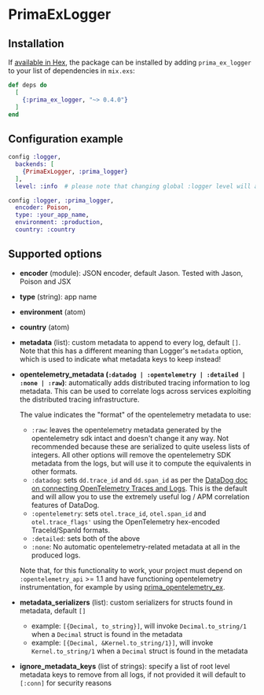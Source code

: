 # PrimaExLogger

## Installation

If [available in Hex](https://hex.pm/docs/publish), the package can be installed
by adding `prima_ex_logger` to your list of dependencies in `mix.exs`:

```elixir
def deps do
  [
    {:prima_ex_logger, "~> 0.4.0"}
  ]
end
```

## Configuration example

```elixir
config :logger,
  backends: [
    {PrimaExLogger, :prima_logger}
  ],
  level: :info  # please note that changing global :logger level will also affect this backend

config :logger, :prima_logger,
  encoder: Poison,
  type: :your_app_name,
  environment: :production,
  country: :country
```

## Supported options

- **encoder** (module): JSON encoder, default Jason. Tested with Jason, Poison and JSX

- **type** (string): app name

- **environment** (atom)

- **country** (atom)

- **metadata** (list): custom metadata to append to every log, default `[]`.
  Note that this has a different meaning than Logger's `metadata` option, which is used to indicate what metadata keys to keep instead!

- **opentelemetry_metadata (`:datadog | :opentelemetry | :detailed | :none | :raw`)**: automatically adds distributed tracing information to log metadata. This can be used to correlate logs across services exploiting the distributed tracing infrastructure.

  The value indicates the "format" of the opentelemetry metadata to use:
  - `:raw`: leaves the opentelemetry metadata generated by the opentelemetry sdk intact and doesn't change it any way.
      Not recommended because these are serialized to quite useless lists of integers.
      All other options will remove the opentelemetry SDK metadata from the logs, but will use it to compute the equivalents in other formats.
  - `:datadog`: sets `dd.trace_id` and `dd.span_id` as per the [DataDog doc on connecting OpenTelemetry Traces and Logs](https://docs.datadoghq.com/tracing/other_telemetry/connect_logs_and_traces/opentelemetry).
    This is the default and will allow you to use the extremely useful log / APM correlation features of DataDog.
  - `:opentelemetry`: sets `otel.trace_id`, `otel.span_id` and `otel.trace_flags'` using the OpenTelemetry hex-encoded TraceId/SpanId formats.
  - `:detailed`: sets both of the above
  - `:none`: No automatic opentelemetry-related metadata at all in the produced logs.

  Note that, for this functionality to work, your project must depend on `:opentelemetry_api` >= 1.1 and have functioning opentelemetry instrumentation,
  for example by using [prima_opentelemetry_ex](https://github.com/primait/prima_opentelemetry_ex).

- **metadata_serializers** (list): custom serializers for structs found in metadata, default `[]`
  - example: `[{Decimal, to_string}]`, will invoke `Decimal.to_string/1` when a `Decimal` struct is found in the metadata
  - example: `[{Decimal, &Kernel.to_string/1}]`, will invoke `Kernel.to_string/1` when a `Decimal` struct is found in the metadata

- **ignore_metadata_keys** (list of strings): specify a list of root level metadata keys to remove from all logs,
if not provided it will default to `[:conn]` for security reasons
